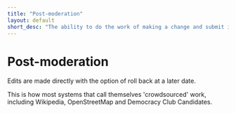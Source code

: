 ```yaml
---
title: "Post-moderation"
layout: default
short_desc: "The ability to do the work of making a change and submit it to the governance system"
---
```

# Post-moderation

Edits are made directly with the option of roll back at a later date.

This is how most systems that call themselves 'crowdsourced' work, including Wikipedia, OpenStreetMap and Democracy Club Candidates.
